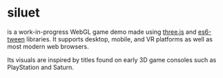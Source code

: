 # siluet
is a work-in-progress WebGL game demo made using [three.js](https://github.com/mrdoob/three.js) and [es6-tween](https://github.com/tweenjs/es6-tween) libraries. It supports desktop, mobile, and VR platforms as well as most modern web browsers.

Its visuals are inspired by titles found on early 3D game consoles such as PlayStation and Saturn.
